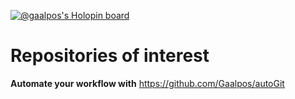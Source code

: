 [![@gaalpos's Holopin board](https://holopin.io/api/user/board?user=gaalpos)](https://holopin.io/@gaalpos)

# **Repositories of interest**

**Automate your workflow with** https://github.com/Gaalpos/autoGit
